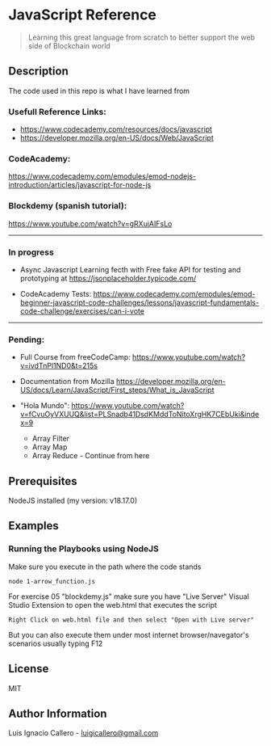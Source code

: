 # JavaScript Reference
> Learning this great language from scratch to better support the web side of Blockchain world

## Description

The code used in this repo is what I have learned from
### Usefull Reference Links:
* https://www.codecademy.com/resources/docs/javascript
* https://developer.mozilla.org/en-US/docs/Web/JavaScript

### CodeAcademy: 
https://www.codecademy.com/emodules/emod-nodejs-introduction/articles/javascript-for-node-js

### Blockdemy (spanish tutorial):
https://www.youtube.com/watch?v=gRXujAIFsLo

---

### In progress 
* Async Javascript
Learning fecth with Free fake API for testing and prototyping at https://jsonplaceholder.typicode.com/

* CodeAcademy Tests:
https://www.codecademy.com/emodules/emod-beginner-javascript-code-challenges/lessons/javascript-fundamentals-code-challenge/exercises/can-i-vote

---

### Pending:
* Full Course from freeCodeCamp:
https://www.youtube.com/watch?v=ivdTnPl1ND0&t=215s

* Documentation from Mozilla
https://developer.mozilla.org/en-US/docs/Learn/JavaScript/First_steps/What_is_JavaScript

* "Hola Mundo":
https://www.youtube.com/watch?v=fCvuOyVXUUQ&list=PLSnadb41DsdKMddToNitoXrgHK7CEbUki&index=9
    * Array Filter
    * Array Map
    * Array Reduce - Continue from here


## Prerequisites
NodeJS installed (my version: v18.17.0)

## Examples

### Running the Playbooks using NodeJS
Make sure you execute in the path where the code stands
```nodejs
node 1-arrow_function.js
```

For exercise 05 "blockdemy.js" make sure you have "Live Server" Visual Studio Extension to open the web.html that executes the script
```nodejs
Right Click on web.html file and then select "Open with Live server"
```
 
But you can also execute them under most internet browser/navegator's scenarios usually typing F12

## License

MIT

## Author Information

Luis Ignacio Callero - [luigicallero@gmail.com](mailto:luigicallero@gmail.com)


